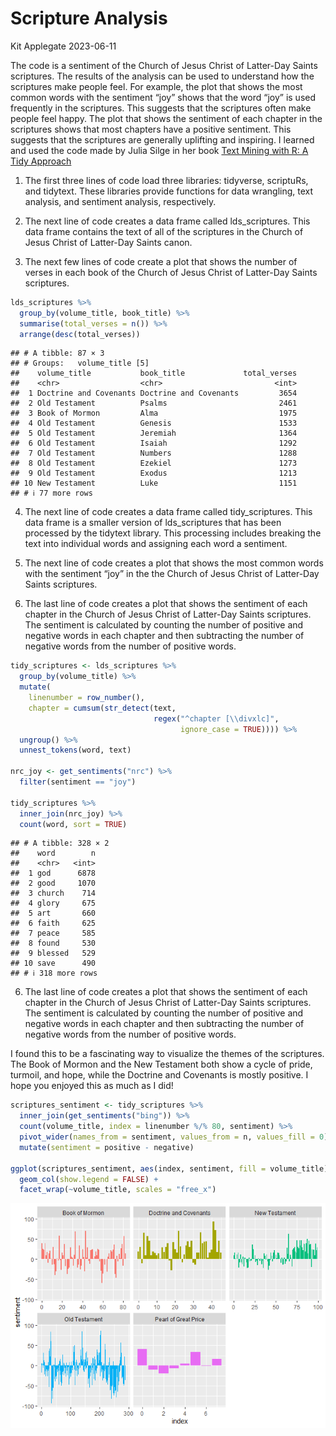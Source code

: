 Scripture Analysis
================
Kit Applegate
2023-06-11

The code is a sentiment of the Church of Jesus Christ of Latter-Day
Saints scriptures. The results of the analysis can be used to understand
how the scriptures make people feel. For example, the plot that shows
the most common words with the sentiment “joy” shows that the word “joy”
is used frequently in the scriptures. This suggests that the scriptures
often make people feel happy. The plot that shows the sentiment of each
chapter in the scriptures shows that most chapters have a positive
sentiment. This suggests that the scriptures are generally uplifting and
inspiring. I learned and used the code made by Julia Silge in her book
[Text Mining with R: A Tidy
Approach](https://www.tidytextmining.com/index.html)

1.  The first three lines of code load three libraries: tidyverse,
    scriptuRs, and tidytext. These libraries provide functions for data
    wrangling, text analysis, and sentiment analysis, respectively.

2.  The next line of code creates a data frame called lds_scriptures.
    This data frame contains the text of all of the scriptures in the
    Church of Jesus Christ of Latter-Day Saints canon.

3.  The next few lines of code create a plot that shows the number of
    verses in each book of the Church of Jesus Christ of Latter-Day
    Saints scriptures.

``` r
lds_scriptures %>%
  group_by(volume_title, book_title) %>%
  summarise(total_verses = n()) %>%
  arrange(desc(total_verses))
```

    ## # A tibble: 87 × 3
    ## # Groups:   volume_title [5]
    ##    volume_title           book_title             total_verses
    ##    <chr>                  <chr>                         <int>
    ##  1 Doctrine and Covenants Doctrine and Covenants         3654
    ##  2 Old Testament          Psalms                         2461
    ##  3 Book of Mormon         Alma                           1975
    ##  4 Old Testament          Genesis                        1533
    ##  5 Old Testament          Jeremiah                       1364
    ##  6 Old Testament          Isaiah                         1292
    ##  7 Old Testament          Numbers                        1288
    ##  8 Old Testament          Ezekiel                        1273
    ##  9 Old Testament          Exodus                         1213
    ## 10 New Testament          Luke                           1151
    ## # ℹ 77 more rows

4.  The next line of code creates a data frame called tidy_scriptures.
    This data frame is a smaller version of lds_scriptures that has been
    processed by the tidytext library. This processing includes breaking
    the text into individual words and assigning each word a sentiment.

5.  The next line of code creates a plot that shows the most common
    words with the sentiment “joy” in the the Church of Jesus Christ of
    Latter-Day Saints scriptures.

6.  The last line of code creates a plot that shows the sentiment of
    each chapter in the Church of Jesus Christ of Latter-Day Saints
    scriptures. The sentiment is calculated by counting the number of
    positive and negative words in each chapter and then subtracting the
    number of negative words from the number of positive words.

``` r
tidy_scriptures <- lds_scriptures %>%
  group_by(volume_title) %>%
  mutate(
    linenumber = row_number(),
    chapter = cumsum(str_detect(text, 
                                regex("^chapter [\\divxlc]", 
                                      ignore_case = TRUE)))) %>%
  ungroup() %>%
  unnest_tokens(word, text)

nrc_joy <- get_sentiments("nrc") %>% 
  filter(sentiment == "joy")

tidy_scriptures %>%
  inner_join(nrc_joy) %>%
  count(word, sort = TRUE)
```

    ## # A tibble: 328 × 2
    ##    word        n
    ##    <chr>   <int>
    ##  1 god      6878
    ##  2 good     1070
    ##  3 church    714
    ##  4 glory     675
    ##  5 art       660
    ##  6 faith     625
    ##  7 peace     585
    ##  8 found     530
    ##  9 blessed   529
    ## 10 save      490
    ## # ℹ 318 more rows

6.  The last line of code creates a plot that shows the sentiment of
    each chapter in the Church of Jesus Christ of Latter-Day Saints
    scriptures. The sentiment is calculated by counting the number of
    positive and negative words in each chapter and then subtracting the
    number of negative words from the number of positive words.

I found this to be a fascinating way to visualize the themes of the
scriptures. The Book of Mormon and the New Testament both show a cycle
of pride, turmoil, and hope, while the Doctrine and Covenants is mostly
positive. I hope you enjoyed this as much as I did!

``` r
scriptures_sentiment <- tidy_scriptures %>%
  inner_join(get_sentiments("bing")) %>%
  count(volume_title, index = linenumber %/% 80, sentiment) %>%
  pivot_wider(names_from = sentiment, values_from = n, values_fill = 0) %>% 
  mutate(sentiment = positive - negative)

ggplot(scriptures_sentiment, aes(index, sentiment, fill = volume_title)) +
  geom_col(show.legend = FALSE) +
  facet_wrap(~volume_title, scales = "free_x")
```

![](README_files/figure-gfm/unnamed-chunk-2-1.png)<!-- -->
